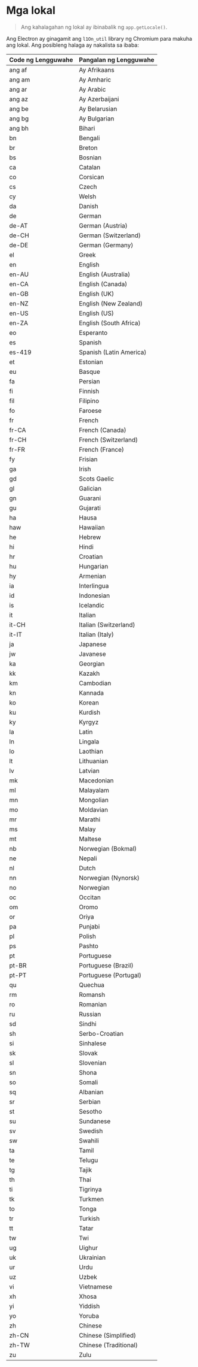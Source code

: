 # Mga lokal

> Ang kahalagahan ng lokal ay ibinabalik ng `app.getLocale()`.

Ang Electron ay ginagamit ang `l1On_util` library ng Chromium para makuha ang lokal. Ang posibleng halaga ay nakalista sa ibaba:

| Code ng Lengguwahe | Pangalan ng Lengguwahe  |
| ------------------ | ----------------------- |
| ang af             | Ay Afrikaans            |
| ang am             | Ay Amharic              |
| ang ar             | Ay Arabic               |
| ang az             | Ay Azerbaijani          |
| ang be             | Ay Belarusian           |
| ang bg             | Ay Bulgarian            |
| ang bh             | Bihari                  |
| bn                 | Bengali                 |
| br                 | Breton                  |
| bs                 | Bosnian                 |
| ca                 | Catalan                 |
| co                 | Corsican                |
| cs                 | Czech                   |
| cy                 | Welsh                   |
| da                 | Danish                  |
| de                 | German                  |
| de-AT              | German (Austria)        |
| de-CH              | German (Switzerland)    |
| de-DE              | German (Germany)        |
| el                 | Greek                   |
| en                 | English                 |
| en-AU              | English (Australia)     |
| en-CA              | English (Canada)        |
| en-GB              | English (UK)            |
| en-NZ              | English (New Zealand)   |
| en-US              | English (US)            |
| en-ZA              | English (South Africa)  |
| eo                 | Esperanto               |
| es                 | Spanish                 |
| es-419             | Spanish (Latin America) |
| et                 | Estonian                |
| eu                 | Basque                  |
| fa                 | Persian                 |
| fi                 | Finnish                 |
| fil                | Filipino                |
| fo                 | Faroese                 |
| fr                 | French                  |
| fr-CA              | French (Canada)         |
| fr-CH              | French (Switzerland)    |
| fr-FR              | French (France)         |
| fy                 | Frisian                 |
| ga                 | Irish                   |
| gd                 | Scots Gaelic            |
| gl                 | Galician                |
| gn                 | Guarani                 |
| gu                 | Gujarati                |
| ha                 | Hausa                   |
| haw                | Hawaiian                |
| he                 | Hebrew                  |
| hi                 | Hindi                   |
| hr                 | Croatian                |
| hu                 | Hungarian               |
| hy                 | Armenian                |
| ia                 | Interlingua             |
| id                 | Indonesian              |
| is                 | Icelandic               |
| it                 | Italian                 |
| it-CH              | Italian (Switzerland)   |
| it-IT              | Italian (Italy)         |
| ja                 | Japanese                |
| jw                 | Javanese                |
| ka                 | Georgian                |
| kk                 | Kazakh                  |
| km                 | Cambodian               |
| kn                 | Kannada                 |
| ko                 | Korean                  |
| ku                 | Kurdish                 |
| ky                 | Kyrgyz                  |
| la                 | Latin                   |
| ln                 | Lingala                 |
| lo                 | Laothian                |
| lt                 | Lithuanian              |
| lv                 | Latvian                 |
| mk                 | Macedonian              |
| ml                 | Malayalam               |
| mn                 | Mongolian               |
| mo                 | Moldavian               |
| mr                 | Marathi                 |
| ms                 | Malay                   |
| mt                 | Maltese                 |
| nb                 | Norwegian (Bokmal)      |
| ne                 | Nepali                  |
| nl                 | Dutch                   |
| nn                 | Norwegian (Nynorsk)     |
| no                 | Norwegian               |
| oc                 | Occitan                 |
| om                 | Oromo                   |
| or                 | Oriya                   |
| pa                 | Punjabi                 |
| pl                 | Polish                  |
| ps                 | Pashto                  |
| pt                 | Portuguese              |
| pt-BR              | Portuguese (Brazil)     |
| pt-PT              | Portuguese (Portugal)   |
| qu                 | Quechua                 |
| rm                 | Romansh                 |
| ro                 | Romanian                |
| ru                 | Russian                 |
| sd                 | Sindhi                  |
| sh                 | Serbo-Croatian          |
| si                 | Sinhalese               |
| sk                 | Slovak                  |
| sl                 | Slovenian               |
| sn                 | Shona                   |
| so                 | Somali                  |
| sq                 | Albanian                |
| sr                 | Serbian                 |
| st                 | Sesotho                 |
| su                 | Sundanese               |
| sv                 | Swedish                 |
| sw                 | Swahili                 |
| ta                 | Tamil                   |
| te                 | Telugu                  |
| tg                 | Tajik                   |
| th                 | Thai                    |
| ti                 | Tigrinya                |
| tk                 | Turkmen                 |
| to                 | Tonga                   |
| tr                 | Turkish                 |
| tt                 | Tatar                   |
| tw                 | Twi                     |
| ug                 | Uighur                  |
| uk                 | Ukrainian               |
| ur                 | Urdu                    |
| uz                 | Uzbek                   |
| vi                 | Vietnamese              |
| xh                 | Xhosa                   |
| yi                 | Yiddish                 |
| yo                 | Yoruba                  |
| zh                 | Chinese                 |
| zh-CN              | Chinese (Simplified)    |
| zh-TW              | Chinese (Traditional)   |
| zu                 | Zulu                    |